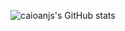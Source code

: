 ![caioanjs's GitHub stats](https://github-readme-stats.vercel.app/api?username=caioanjs&show_icons=true&theme=dark)


